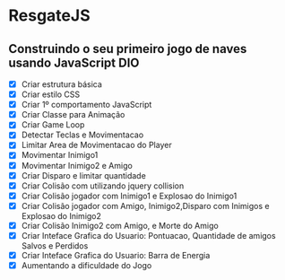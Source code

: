 # ResgateJS
## Construindo o seu primeiro jogo de naves usando JavaScript DIO

- [x] Criar estrutura básica
- [x] Criar estilo CSS
- [x] Criar 1º comportamento JavaScript 
- [x] Criar Classe para Animação 
- [x] Criar Game Loop
- [x] Detectar Teclas e Movimentacao
- [x] Limitar Area de Movimentacao do Player
- [x] Movimentar Inimigo1
- [x] Movimentar Inimigo2 e Amigo
- [x] Criar Disparo e limitar quantidade
- [x] Criar Colisão com utilizando jquery collision
- [x] Criar Colisão jogador com Inimigo1 e Explosao do Inimigo1
- [x] Criar Colisão jogador com Amigo, Inimigo2,Disparo com Inimigos e Explosao do Inimigo2  
- [x] Criar Colisão Inimigo2 com Amigo, e Morte do Amigo 
- [x] Criar Inteface Grafica do Usuario: Pontuacao, Quantidade de amigos Salvos e Perdidos
- [x] Criar Inteface Grafica do Usuario: Barra de Energia
- [x] Aumentando a dificuldade do Jogo